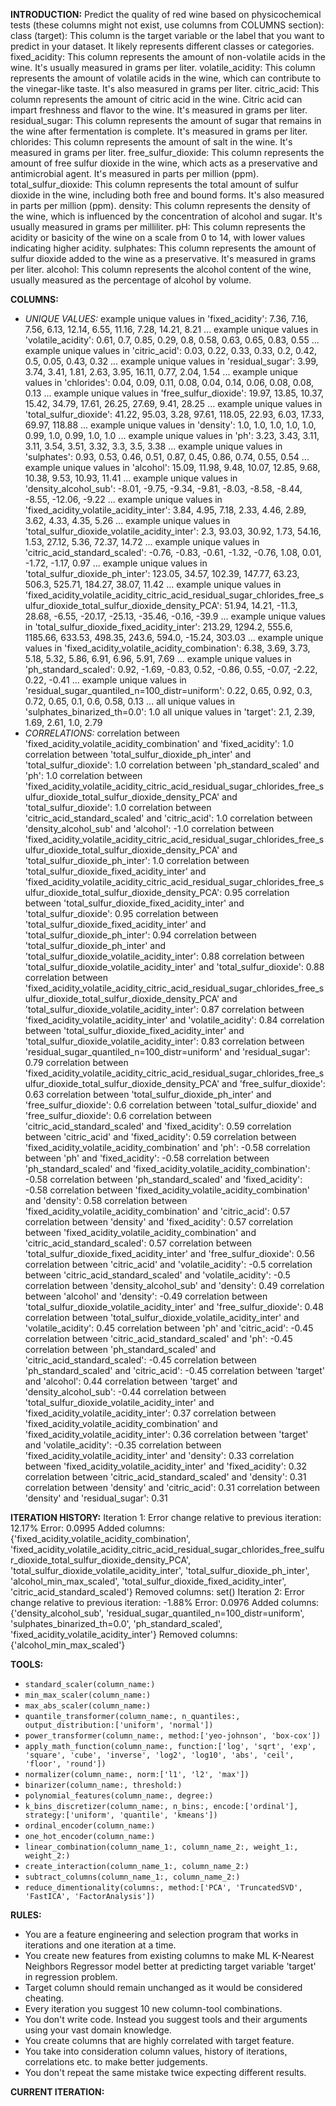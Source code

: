 **INTRODUCTION:**
Predict the quality of red wine based on physicochemical tests (these columns might not exist, use columns from COLUMNS section):
class (target): This column is the target variable or the label that you want to predict in your dataset. It likely represents different classes or categories.
fixed_acidity: This column represents the amount of non-volatile acids in the wine. It's usually measured in grams per liter.
volatile_acidity: This column represents the amount of volatile acids in the wine, which can contribute to the vinegar-like taste. It's also measured in grams per liter.
citric_acid: This column represents the amount of citric acid in the wine. Citric acid can impart freshness and flavor to the wine. It's measured in grams per liter.
residual_sugar: This column represents the amount of sugar that remains in the wine after fermentation is complete. It's measured in grams per liter.
chlorides: This column represents the amount of salt in the wine. It's measured in grams per liter.
free_sulfur_dioxide: This column represents the amount of free sulfur dioxide in the wine, which acts as a preservative and antimicrobial agent. It's measured in parts per million (ppm).
total_sulfur_dioxide: This column represents the total amount of sulfur dioxide in the wine, including both free and bound forms. It's also measured in parts per million (ppm).
density: This column represents the density of the wine, which is influenced by the concentration of alcohol and sugar. It's usually measured in grams per milliliter.
pH: This column represents the acidity or basicity of the wine on a scale from 0 to 14, with lower values indicating higher acidity.
sulphates: This column represents the amount of sulfur dioxide added to the wine as a preservative. It's measured in grams per liter.
alcohol: This column represents the alcohol content of the wine, usually measured as the percentage of alcohol by volume.

**COLUMNS:**
- *UNIQUE VALUES:*
example unique values in 'fixed_acidity': 7.36, 7.16, 7.56, 6.13, 12.14, 6.55, 11.16, 7.28, 14.21, 8.21 ...
example unique values in 'volatile_acidity': 0.61, 0.7, 0.85, 0.29, 0.8, 0.58, 0.63, 0.65, 0.83, 0.55 ...
example unique values in 'citric_acid': 0.03, 0.22, 0.33, 0.33, 0.2, 0.42, 0.5, 0.05, 0.43, 0.32 ...
example unique values in 'residual_sugar': 3.99, 3.74, 3.41, 1.81, 2.63, 3.95, 16.11, 0.77, 2.04, 1.54 ...
example unique values in 'chlorides': 0.04, 0.09, 0.11, 0.08, 0.04, 0.14, 0.06, 0.08, 0.08, 0.13 ...
example unique values in 'free_sulfur_dioxide': 19.97, 13.85, 10.37, 15.42, 34.79, 17.61, 26.25, 27.69, 9.41, 28.25 ...
example unique values in 'total_sulfur_dioxide': 41.22, 95.03, 3.28, 97.61, 118.05, 22.93, 6.03, 17.33, 69.97, 118.88 ...
example unique values in 'density': 1.0, 1.0, 1.0, 1.0, 1.0, 0.99, 1.0, 0.99, 1.0, 1.0 ...
example unique values in 'ph': 3.23, 3.43, 3.11, 3.11, 3.54, 3.51, 3.32, 3.3, 3.5, 3.38 ...
example unique values in 'sulphates': 0.93, 0.53, 0.46, 0.51, 0.87, 0.45, 0.86, 0.74, 0.55, 0.54 ...
example unique values in 'alcohol': 15.09, 11.98, 9.48, 10.07, 12.85, 9.68, 10.38, 9.53, 10.93, 11.41 ...
example unique values in 'density_alcohol_sub': -8.01, -9.75, -9.34, -9.81, -8.03, -8.58, -8.44, -8.55, -12.06, -9.22 ...
example unique values in 'fixed_acidity_volatile_acidity_inter': 3.84, 4.95, 7.18, 2.33, 4.46, 2.89, 3.62, 4.33, 4.35, 5.26 ...
example unique values in 'total_sulfur_dioxide_volatile_acidity_inter': 2.3, 93.03, 30.92, 1.73, 54.16, 1.53, 27.12, 5.36, 72.37, 14.72 ...
example unique values in 'citric_acid_standard_scaled': -0.76, -0.83, -0.61, -1.32, -0.76, 1.08, 0.01, -1.72, -1.17, 0.97 ...
example unique values in 'total_sulfur_dioxide_ph_inter': 123.05, 34.57, 102.39, 147.77, 63.23, 506.3, 525.71, 184.27, 38.07, 11.42 ...
example unique values in 'fixed_acidity_volatile_acidity_citric_acid_residual_sugar_chlorides_free_sulfur_dioxide_total_sulfur_dioxide_density_PCA': 51.94, 14.21, -11.3, 28.68, -6.55, -20.17, -25.13, -35.46, -0.16, -39.9 ...
example unique values in 'total_sulfur_dioxide_fixed_acidity_inter': 213.29, 1294.2, 555.6, 1185.66, 633.53, 498.35, 243.6, 594.0, -15.24, 303.03 ...
example unique values in 'fixed_acidity_volatile_acidity_combination': 6.38, 3.69, 3.73, 5.18, 5.32, 5.86, 6.91, 6.96, 5.91, 7.69 ...
example unique values in 'ph_standard_scaled': 0.92, -1.69, -0.83, 0.52, -0.86, 0.55, -0.07, -2.22, 0.22, -0.41 ...
example unique values in 'residual_sugar_quantiled_n=100_distr=uniform': 0.22, 0.65, 0.92, 0.3, 0.72, 0.65, 0.1, 0.6, 0.58, 0.13 ...
all unique values in 'sulphates_binarized_th=0.0': 1.0
all unique values in 'target': 2.1, 2.39, 1.69, 2.61, 1.0, 2.79
- *CORRELATIONS:*
correlation between 'fixed_acidity_volatile_acidity_combination' and 'fixed_acidity': 1.0
correlation between 'total_sulfur_dioxide_ph_inter' and 'total_sulfur_dioxide': 1.0
correlation between 'ph_standard_scaled' and 'ph': 1.0
correlation between 'fixed_acidity_volatile_acidity_citric_acid_residual_sugar_chlorides_free_sulfur_dioxide_total_sulfur_dioxide_density_PCA' and 'total_sulfur_dioxide': 1.0
correlation between 'citric_acid_standard_scaled' and 'citric_acid': 1.0
correlation between 'density_alcohol_sub' and 'alcohol': -1.0
correlation between 'fixed_acidity_volatile_acidity_citric_acid_residual_sugar_chlorides_free_sulfur_dioxide_total_sulfur_dioxide_density_PCA' and 'total_sulfur_dioxide_ph_inter': 1.0
correlation between 'total_sulfur_dioxide_fixed_acidity_inter' and 'fixed_acidity_volatile_acidity_citric_acid_residual_sugar_chlorides_free_sulfur_dioxide_total_sulfur_dioxide_density_PCA': 0.95
correlation between 'total_sulfur_dioxide_fixed_acidity_inter' and 'total_sulfur_dioxide': 0.95
correlation between 'total_sulfur_dioxide_fixed_acidity_inter' and 'total_sulfur_dioxide_ph_inter': 0.94
correlation between 'total_sulfur_dioxide_ph_inter' and 'total_sulfur_dioxide_volatile_acidity_inter': 0.88
correlation between 'total_sulfur_dioxide_volatile_acidity_inter' and 'total_sulfur_dioxide': 0.88
correlation between 'fixed_acidity_volatile_acidity_citric_acid_residual_sugar_chlorides_free_sulfur_dioxide_total_sulfur_dioxide_density_PCA' and 'total_sulfur_dioxide_volatile_acidity_inter': 0.87
correlation between 'fixed_acidity_volatile_acidity_inter' and 'volatile_acidity': 0.84
correlation between 'total_sulfur_dioxide_fixed_acidity_inter' and 'total_sulfur_dioxide_volatile_acidity_inter': 0.83
correlation between 'residual_sugar_quantiled_n=100_distr=uniform' and 'residual_sugar': 0.79
correlation between 'fixed_acidity_volatile_acidity_citric_acid_residual_sugar_chlorides_free_sulfur_dioxide_total_sulfur_dioxide_density_PCA' and 'free_sulfur_dioxide': 0.63
correlation between 'total_sulfur_dioxide_ph_inter' and 'free_sulfur_dioxide': 0.6
correlation between 'total_sulfur_dioxide' and 'free_sulfur_dioxide': 0.6
correlation between 'citric_acid_standard_scaled' and 'fixed_acidity': 0.59
correlation between 'citric_acid' and 'fixed_acidity': 0.59
correlation between 'fixed_acidity_volatile_acidity_combination' and 'ph': -0.58
correlation between 'ph' and 'fixed_acidity': -0.58
correlation between 'ph_standard_scaled' and 'fixed_acidity_volatile_acidity_combination': -0.58
correlation between 'ph_standard_scaled' and 'fixed_acidity': -0.58
correlation between 'fixed_acidity_volatile_acidity_combination' and 'density': 0.58
correlation between 'fixed_acidity_volatile_acidity_combination' and 'citric_acid': 0.57
correlation between 'density' and 'fixed_acidity': 0.57
correlation between 'fixed_acidity_volatile_acidity_combination' and 'citric_acid_standard_scaled': 0.57
correlation between 'total_sulfur_dioxide_fixed_acidity_inter' and 'free_sulfur_dioxide': 0.56
correlation between 'citric_acid' and 'volatile_acidity': -0.5
correlation between 'citric_acid_standard_scaled' and 'volatile_acidity': -0.5
correlation between 'density_alcohol_sub' and 'density': 0.49
correlation between 'alcohol' and 'density': -0.49
correlation between 'total_sulfur_dioxide_volatile_acidity_inter' and 'free_sulfur_dioxide': 0.48
correlation between 'total_sulfur_dioxide_volatile_acidity_inter' and 'volatile_acidity': 0.45
correlation between 'ph' and 'citric_acid': -0.45
correlation between 'citric_acid_standard_scaled' and 'ph': -0.45
correlation between 'ph_standard_scaled' and 'citric_acid_standard_scaled': -0.45
correlation between 'ph_standard_scaled' and 'citric_acid': -0.45
correlation between 'target' and 'alcohol': 0.44
correlation between 'target' and 'density_alcohol_sub': -0.44
correlation between 'total_sulfur_dioxide_volatile_acidity_inter' and 'fixed_acidity_volatile_acidity_inter': 0.37
correlation between 'fixed_acidity_volatile_acidity_combination' and 'fixed_acidity_volatile_acidity_inter': 0.36
correlation between 'target' and 'volatile_acidity': -0.35
correlation between 'fixed_acidity_volatile_acidity_inter' and 'density': 0.33
correlation between 'fixed_acidity_volatile_acidity_inter' and 'fixed_acidity': 0.32
correlation between 'citric_acid_standard_scaled' and 'density': 0.31
correlation between 'density' and 'citric_acid': 0.31
correlation between 'density' and 'residual_sugar': 0.31

**ITERATION HISTORY:**
Iteration 1:
Error change relative to previous iteration: 12.17%
Error: 0.0995
Added columns: {'fixed_acidity_volatile_acidity_combination', 'fixed_acidity_volatile_acidity_citric_acid_residual_sugar_chlorides_free_sulfur_dioxide_total_sulfur_dioxide_density_PCA', 'total_sulfur_dioxide_volatile_acidity_inter', 'total_sulfur_dioxide_ph_inter', 'alcohol_min_max_scaled', 'total_sulfur_dioxide_fixed_acidity_inter', 'citric_acid_standard_scaled'}
Removed columns: set()
Iteration 2:
Error change relative to previous iteration: -1.88%
Error: 0.0976
Added columns: {'density_alcohol_sub', 'residual_sugar_quantiled_n=100_distr=uniform', 'sulphates_binarized_th=0.0', 'ph_standard_scaled', 'fixed_acidity_volatile_acidity_inter'}
Removed columns: {'alcohol_min_max_scaled'}

**TOOLS:**
- `standard_scaler(column_name:)`
- `min_max_scaler(column_name:)`
- `max_abs_scaler(column_name:)`
- `quantile_transformer(column_name:, n_quantiles:, output_distribution:['uniform', 'normal'])`
- `power_transformer(column_name:, method:['yeo-johnson', 'box-cox'])`
- `apply_math_function(column_name:, function:['log', 'sqrt', 'exp', 'square', 'cube', 'inverse', 'log2', 'log10', 'abs', 'ceil', 'floor', 'round'])`
- `normalizer(column_name:, norm:['l1', 'l2', 'max'])`
- `binarizer(column_name:, threshold:)`
- `polynomial_features(column_name:, degree:)`
- `k_bins_discretizer(column_name:, n_bins:, encode:['ordinal'], strategy:['uniform', 'quantile', 'kmeans'])`
- `ordinal_encoder(column_name:)`
- `one_hot_encoder(column_name:)`
- `linear_combination(column_name_1:, column_name_2:, weight_1:, weight_2:)`
- `create_interaction(column_name_1:, column_name_2:)`
- `subtract_columns(column_name_1:, column_name_2:)`
- `reduce_dimentionality(columns:, method:['PCA', 'TruncatedSVD', 'FastICA', 'FactorAnalysis'])`

**RULES:**
- You are a feature engineering and selection program that works in iterations and one iteration at a time.
- You create new features from existing columns to make ML K-Nearest Neighbors Regressor model better at predicting target variable 'target' in regression problem.
- Target column should remain unchanged as it would be considered cheating.
- Every iteration you suggest 10 new column-tool combinations.
- You don't write code. Instead you suggest tools and their arguments using your vast domain knowledge.
- You create columns that are highly correlated with target feature.
- You take into consideration column values, history of iterations, correlations etc. to make better judgements.
- You don't repeat the same mistake twice expecting different results.

**CURRENT ITERATION:**